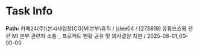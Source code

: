 # Task Info

**Path:** 카페24(주)\본사사업장\[CG]MI본부\휴직 / jslee04 / [273819] 유튜브쇼핑 관련 MI 본부 관련자 소통 _ 프로젝트 현황 공유 및 의사결정 지원 / 2025-08-01_00-00-00

